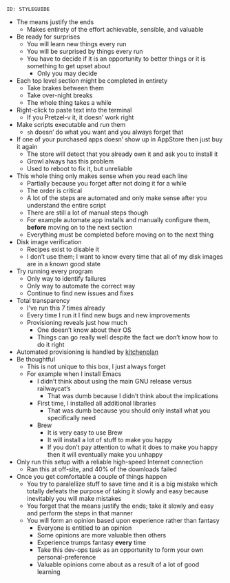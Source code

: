     ID: STYLEGUIDE

-   The means justify the ends
    -   Makes entirety of the effort achievable, sensible, and valuable
-   Be ready for surprises
    -   You will learn new things every run
    -   You will be surprised by things every run
    -   You have to decide if it is an opportunity to better things or
        it is something to get upset about
        -   Only you may decide
-   Each top level section might be completed in entirety
    -   Take brakes between them
    -   Take over-night breaks
    -   The whole thing takes a while
-   Right-click to paste text into the terminal
    -   If you Pretzel-v it, it doesn&rsquo; work right
-   Make scripts executable and run them
    -   `sh` doesn&rsquo; do what you want and you always forget that
-   If one of your purchased apps doesn&rsquo; show up in AppStore then just buy it again
    -   The store will detect that you already own it and ask you to install it
    -   Growl always has this problem
    -   Used to reboot to fix it, but unreliable
-   This whole thing only makes sense when you read each line
    -   Partially because you forget after not doing it for a while
    -   The order is critical
    -   A lot of the steps are automated and only make sense after you understand
        the entire script
    -   There are still a lot of manual steps though
    -   For example automate app installs and manually configure them, **before** moving
        on to the next section
    -   Everything must be completed before moving on to the next thing
-   Disk image verification
    -   Recipes exist to disable it
    -   I don&rsquo;t use them; I want to know every time that all of my disk images are
        in a known good state
-   Try running every program
    -   Only way to identify failures
    -   Only way to automate the correct way
    -   Continue to find new issues and fixes
-   Total transparency
    -   I&rsquo;ve run this 7 times already
    -   Every time I run it I find new bugs and new improvements
    -   Provisioning reveals just how much
        -   One doesn&rsquo;t know about their OS
        -   Things can go really well despite the fact we don&rsquo;t know how to do it
            right
-   Automated provisioning is handled by [kitchenplan](https://github.com/grettke/kitchenplan)
-   Be thoughtful
    -   This is not unique to this box, I just always forget
    -   For example when I install Emacs
        -   I didn&rsquo;t think about using the main GNU release versus railwaycat&rsquo;s
            -   That was dumb because I didn&rsquo;t think about the implications
        -   First time, I installed all additional libraries
            -   That was dumb because you should only install what you specifically need
        -   Brew
            -   It is very easy to use Brew
            -   It will install a lot of stuff to make you happy
            -   If you don&rsquo;t pay attention to what it does to make you happy then it
                will eventually make you unhappy
-   Only run this setup with a reliable high-speed Internet connection
    -   Ran this at off-site, and 40% of the downloads failed
-   Once you get comfortable a couple of things happen
    -   You try to paralellize stuff to save time and it is a big mistake which
        totally defeats the purpose of taking it slowly and easy because inevitably
        you will make mistakes
    -   You forget that the means justify the ends; take it slowly and easy and
        perform the steps in that manner
    -   You will form an opinion based upon experience rather than fantasy
        -   Everyone is entitled to an opinion
        -   Some opinions are more valuable then others
        -   Experience trumps fantasy **every** time
        -   Take this dev-ops task as an opportunity to form your own
            personal-preference
        -   Valuable opinions come about as a result of a lot of good learning
